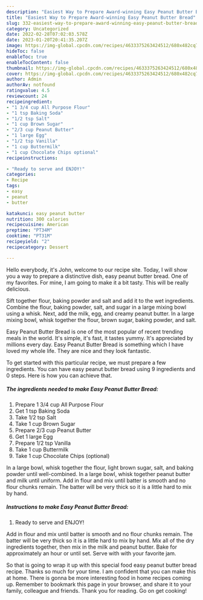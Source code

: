 ```yaml
---
description: "Easiest Way to Prepare Award-winning Easy Peanut Butter Bread"
title: "Easiest Way to Prepare Award-winning Easy Peanut Butter Bread"
slug: 332-easiest-way-to-prepare-award-winning-easy-peanut-butter-bread
category: Uncategorized
date: 2022-02-28T07:02:03.578Z
date: 2023-01-20T20:41:35.207Z
image: https://img-global.cpcdn.com/recipes/4633375263424512/680x482cq70/easy-peanut-butter-bread-recipe-main-photo.jpg
hideToc: false
enableToc: true
enableTocContent: false
thumbnail: https://img-global.cpcdn.com/recipes/4633375263424512/680x482cq70/easy-peanut-butter-bread-recipe-main-photo.jpg
cover: https://img-global.cpcdn.com/recipes/4633375263424512/680x482cq70/easy-peanut-butter-bread-recipe-main-photo.jpg
author: Admin
authorAv: notfound
ratingvalue: 4.5
reviewcount: 24
recipeingredient:
- "1 3/4 cup All Purpose Flour"
- "1 tsp Baking Soda"
- "1/2 tsp Salt"
- "1 cup Brown Sugar"
- "2/3 cup Peanut Butter"
- "1 large Egg"
- "1/2 tsp Vanilla"
- "1 cup Buttermilk"
- "1 cup Chocolate Chips optional"
recipeinstructions:

- "Ready to serve and ENJOY!"
categories:
- Recipe
tags:
- easy
- peanut
- butter

katakunci: easy peanut butter 
nutrition: 300 calories
recipecuisine: American
preptime: "PT34M"
cooktime: "PT31M"
recipeyield: "2"
recipecategory: Dessert

---
```



Hello everybody, it's John, welcome to our recipe site. Today, I will show you a way to prepare a distinctive dish, easy peanut butter bread. One of my favorites. For mine, I am going to make it a bit tasty. This will be really delicious.

Sift together flour, baking powder and salt and add it to the wet ingredients. Combine the flour, baking powder, salt, and sugar in a large mixing bowl using a whisk. Next, add the milk, egg, and creamy peanut butter. In a large mixing bowl, whisk together the flour, brown sugar, baking powder, and salt.

Easy Peanut Butter Bread is one of the most popular of recent trending meals in the world. It's simple, it's fast, it tastes yummy. It's appreciated by millions every day. Easy Peanut Butter Bread is something which I have loved my whole life. They are nice and they look fantastic.


To get started with this particular recipe, we must prepare a few ingredients. You can have easy peanut butter bread using 9 ingredients and 0 steps. Here is how you can achieve that.

<!--inarticleads1-->

##### The ingredients needed to make Easy Peanut Butter Bread:

1. Prepare 1 3/4 cup All Purpose Flour
1. Get 1 tsp Baking Soda
1. Take 1/2 tsp Salt
1. Take 1 cup Brown Sugar
1. Prepare 2/3 cup Peanut Butter
1. Get 1 large Egg
1. Prepare 1/2 tsp Vanilla
1. Take 1 cup Buttermilk
1. Take 1 cup Chocolate Chips (optional)


In a large bowl, whisk together the flour, light brown sugar, salt, and baking powder until well-combined. In a large bowl, whisk together peanut butter and milk until uniform. Add in flour and mix until batter is smooth and no flour chunks remain. The batter will be very thick so it is a little hard to mix by hand. 

<!--inarticleads2-->

##### Instructions to make Easy Peanut Butter Bread:


1. Ready to serve and ENJOY!

Add in flour and mix until batter is smooth and no flour chunks remain. The batter will be very thick so it is a little hard to mix by hand. Mix all of the dry ingredients together, then mix in the milk and peanut butter. Bake for approximately an hour or until set. Serve with with your favorite jam. 

So that is going to wrap it up with this special food easy peanut butter bread recipe. Thanks so much for your time. I am confident that you can make this at home. There is gonna be more interesting food in home recipes coming up. Remember to bookmark this page in your browser, and share it to your family, colleague and friends. Thank you for reading. Go on get cooking!
